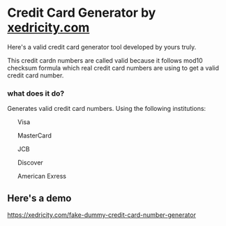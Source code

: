 <h1>Credit Card Generator by <a href="https://xedricity.com/fake-dummy-credit-card-number-generator">xedricity.com</a></h1>
Here's a valid credit card generator tool developed by yours truly. 
<p>This credit cardn numbers are called valid because it follows mod10 checksum formula which real credit card numbers are using to get a valid credit card number.</p>

<h3>what does it do?</h3>
<p>Generates valid credit card numbers. Using the following institutions:</p>

<ul>Visa</ul>
<ul>MasterCard</ul>
<ul>JCB</ul>
<ul>Discover</ul>
<ul>American Exress</ul>

<h2>Here's a demo</h2>
<a href="https://xedricity.com/fake-dummy-credit-card-number-generator">https://xedricity.com/fake-dummy-credit-card-number-generator</a>
